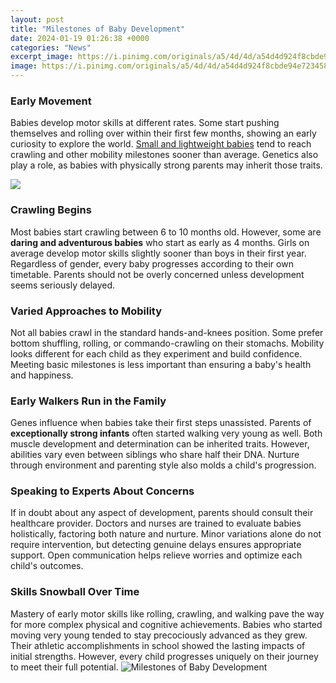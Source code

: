 ```yaml
---
layout: post
title: "Milestones of Baby Development"
date: 2024-01-19 01:26:38 +0000
categories: "News"
excerpt_image: https://i.pinimg.com/originals/a5/4d/4d/a54d4d924f8cbde94e7234589fb8f1bc.jpg
image: https://i.pinimg.com/originals/a5/4d/4d/a54d4d924f8cbde94e7234589fb8f1bc.jpg
---
```


### Early Movement
Babies develop motor skills at different rates. Some start pushing themselves and rolling over within their first few months, showing an early curiosity to explore the world. [Small and lightweight babies](https://store.fi.io.vn/chihuahua-unicorn3847-t-shirt) tend to reach crawling and other mobility milestones sooner than average. Genetics also play a role, as babies with physically strong parents may inherit those traits.

![](https://cdn.shopify.com/s/files/1/1719/6357/files/Bubzi_Co_Baby_Milestones_123.jpg?v=1594296010)
### Crawling Begins
Most babies start crawling between 6 to 10 months old. However, some are **daring and adventurous babies** who start as early as 4 months. Girls on average develop motor skills slightly sooner than boys in their first year. Regardless of gender, every baby progresses according to their own timetable. Parents should not be overly concerned unless development seems seriously delayed.
### Varied Approaches to Mobility  
Not all babies crawl in the standard hands-and-knees position. Some prefer bottom shuffling, rolling, or commando-crawling on their stomachs. Mobility looks different for each child as they experiment and build confidence. Meeting basic milestones is less important than ensuring a baby's health and happiness.
### Early Walkers Run in the Family
Genes influence when babies take their first steps unassisted. Parents of **exceptionally strong infants** often started walking very young as well. Both muscle development and determination can be inherited traits. However, abilities vary even between siblings who share half their DNA. Nurture through environment and parenting style also molds a child's progression.  
### Speaking to Experts About Concerns
If in doubt about any aspect of development, parents should consult their healthcare provider. Doctors and nurses are trained to evaluate babies holistically, factoring both nature and nurture. Minor variations alone do not require intervention, but detecting genuine delays ensures appropriate support. Open communication helps relieve worries and optimize each child's outcomes.
### Skills Snowball Over Time  
Mastery of early motor skills like rolling, crawling, and walking pave the way for more complex physical and cognitive achievements. Babies who started moving very young tended to stay precociously advanced as they grew. Their athletic accomplishments in school showed the lasting impacts of initial strengths. However, every child progresses uniquely on their journey to meet their full potential.
![Milestones of Baby Development](https://i.pinimg.com/originals/a5/4d/4d/a54d4d924f8cbde94e7234589fb8f1bc.jpg)